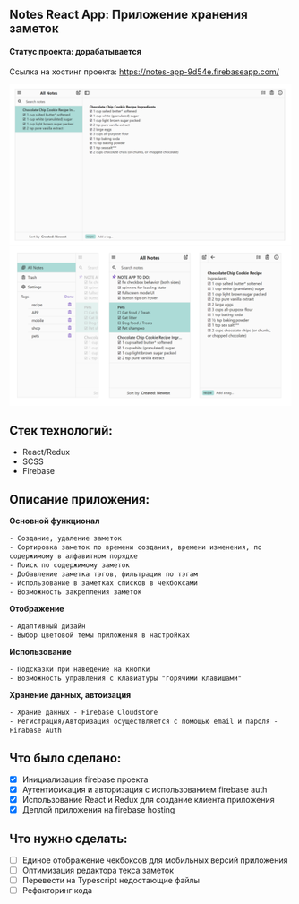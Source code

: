 ## Notes React App: Приложение хранения заметок

#### Статус проекта: дорабатывается

Ссылка на хостинг проекта: https://notes-app-9d54e.firebaseapp.com/

![Desktop](app.png 'Desktop')
![Mobile](mobile.png 'Mobile')

## Стек технологий:

-   React/Redux
-   SCSS
-   Firebase

## Описание приложения:

**Основной функционал**

```
- Создание, удаление заметок
- Сортировка заметок по времени создания, времени изменения, по содержимому в алфавитном порядке
- Поиск по содержимому заметок
- Добавление заметка тэгов, фильтрация по тэгам
- Использование в заметках списков в чекбоксами
- Возможность закрепления заметок
```

**Отображение**

```
- Адаптивный дизайн
- Выбор цветовой темы приложения в настройках
```

**Использование**

```
- Подсказки при наведение на кнопки
- Возможность управления с клавиатуры "горячими клавишами"

```

**Хранение данных, автоизация**

```
- Храние данных - Firebase Cloudstore
- Регистрация/Авторизация осуществляется с помощью email и пароля - Firabase Auth
```

## Что было сделано:

-   [x] Инициализация firebase проекта
-   [x] Аутентификация и авторизация с использованием firebase auth
-   [x] Использование React и Redux для создание клиента приложения
-   [x] Деплой приложения на firebase hosting

## Что нужно сделать:

-   [ ] Единое отображение чекбоксов для мобильных версий приложения
-   [ ] Оптимизация редактора текса заметок
-   [ ] Перевести на Typescript недостающие файлы
-   [ ] Рефакторинг кода
